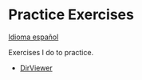 # Practice Exercises

[Idioma español](./README.md)

Exercises I do to practice.

* [DirViewer](./dirviewer/README-ENG.md)

